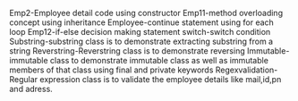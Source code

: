 Emp2-Employee detail code using constructor
Emp11-method overloading concept using inheritance
Employee-continue statement using for each loop
Emp12-if-else decision making statement
switch-switch condition 
Substring-substring class is to demonstrate extracting substring from a string
Reverstring-Reverstring class is to demonstrate reversing
Immutable-immutable class to demonstrate immutable class as well as immutable members of that class using final and private keywords
Regexvalidation-Regular expression class is to validate the employee details like mail,id,pn and adress.

